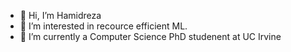 - 👋 Hi, I’m Hamidreza
- 👀 I’m interested in recource efficient ML.
- 🌱 I’m currently a Computer Science PhD studenent at UC Irvine


<!---
halikhani/halikhani is a ✨ special ✨ repository because its `README.md` (this file) appears on your GitHub profile.
You can click the Preview link to take a look at your changes.
--->
